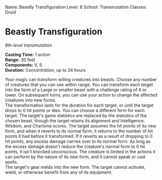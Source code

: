 Name: Beastly Transfiguration
Level: 8
School: Transmutation
Classes: Druid

# Beastly Transfiguration 
_8th-level transmutation_ 

**Casting Time:** 1 action   
**Range:** 30 feet    
**Components:** V, S   
**Duration:** Concentration, up to 24 hours 

Your magic can transform willing creatures into beasts. Choose any number of creatures that you can see within range. You can transform each target into the form of a Large or smaller beast with a challenge rating of 4 or lower. On subsequent turns, you can use your action to change the affected creatures into new forms.    
The transformation lasts for the duration for each target, or until the target drops to 0 hit points or dies. You can choose a different form for each target. The target's game statistics are replaced by the statistics of the chosen beast, though the target retains its alignment and Intelligence, Wisdom, and Charisma scores. The target assumes the hit points of its new form, and when it reverts to its normal form, it returns to the number of hit points it had before it transformed. If it reverts as a result of dropping to 0 hit points, any excess damage carries over to its normal form. As long as the excess damage doesn't reduce the creature's normal form to 0 hit points, it isn't knocked unconscious. The creature is limited in the actions it can perform by the nature of its new form, and it cannot speak or cast spells.    
The target's gear melds into the new form. The target cannot activate, wield, or otherwise benefit from any of its equipment.